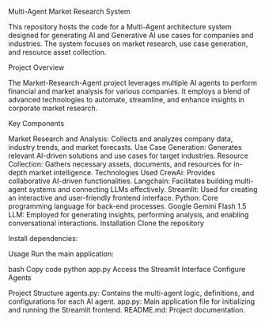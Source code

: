 Multi-Agent Market Research System



This repository hosts the code for a Multi-Agent architecture system designed for generating AI and Generative AI use cases for companies and industries. The system focuses on market research, use case generation, and resource asset collection.

Project Overview


The Market-Research-Agent project leverages multiple AI agents to perform financial and market analysis for various companies. It employs a blend of advanced technologies to automate, streamline, and enhance insights in corporate market research.

Key Components


Market Research and Analysis: Collects and analyzes company data, industry trends, and market forecasts.
Use Case Generation: Generates relevant AI-driven solutions and use cases for target industries.
Resource Collection: Gathers necessary assets, documents, and resources for in-depth market intelligence.
Technologies Used
CrewAi: Provides collaborative AI-driven functionalities.
Langchain: Facilitates building multi-agent systems and connecting LLMs effectively.
Streamlit: Used for creating an interactive and user-friendly frontend interface.
Python: Core programming language for back-end processes.
Google Gemini Flash 1.5 LLM: Employed for generating insights, performing analysis, and enabling conversational interactions.
Installation
Clone the repository


Install dependencies:


Usage
Run the main application:

bash
Copy code
python app.py
Access the Streamlit Interface
Configure Agents

Project Structure
agents.py: Contains the multi-agent logic, definitions, and configurations for each AI agent.
app.py: Main application file for initializing and running the Streamlit frontend.
README.md: Project documentation.


